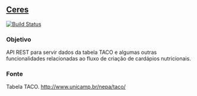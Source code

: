##  [Ceres](http://pt.wikipedia.org/wiki/Ceres_(mitologia)) ##
[![Build Status](https://snap-ci.com/leorog/CeresAPI/branch/master/build_image)](https://snap-ci.com/leorog/CeresAPI/branch/master)

### Objetivo ###
API REST para servir dados da tabela TACO e algumas outras funcionalidades relacionadas ao fluxo de criação de cardápios nutricionais.

### Fonte ###
Tabela TACO. http://www.unicamp.br/nepa/taco/
